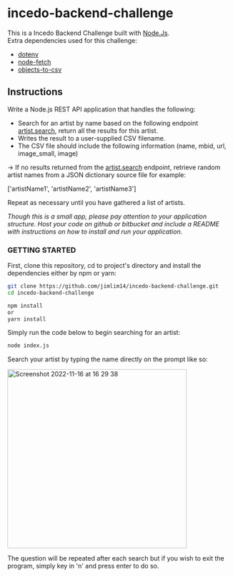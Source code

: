 # incedo-backend-challenge

This is a Incedo Backend Challenge built with [Node.Js](https://nodejs.org/en/).<br />
Extra dependencies used for this challenge:
* [dotenv](https://www.npmjs.com/package/dotenv)
* [node-fetch](https://www.npmjs.com/package/node-fetch)
* [objects-to-csv](https://www.npmjs.com/package/objects-to-csv)

## Instructions

Write a Node.js REST API application that handles the following:

* Search for an artist by name based on the following endpoint [artist.search](https://www.last.fm/api/show/artist.search), return all the results for this artist.
* Writes the result to a user-supplied CSV filename.
* The CSV file should include the following information (name, mbid, url, image_small, image)

-> If no results returned from the [artist.search](https://www.last.fm/api/show/artist.search) endpoint, retrieve random artist names from a JSON dictionary source file for example:

['artistName1', 'artistName2', 'artistName3']

Repeat as necessary until you have gathered a list of artists.

_Though this is a small app, please pay attention to your application structure.
Host your code on github or bitbucket and include a README with instructions on
how to install and run your application._

### GETTING STARTED

First, clone this repository, cd to project's directory and install the dependencies either by npm or yarn:

```bash
git clone https://github.com/jimlim14/incedo-backend-challenge.git
cd incedo-backend-challenge

npm install
or
yarn install
```

Simply run the code below to begin searching for an artist:

```bash
node index.js
```

Search your artist by typing the name directly on the prompt like so:

<img width="401" alt="Screenshot 2022-11-16 at 16 29 38" src="https://user-images.githubusercontent.com/88963740/202222988-47928338-35b7-417c-a6a6-6540907cbc2e.png">

The question will be repeated after each search but if you wish to exit the program, simply key in 'n' and press enter to do so.
